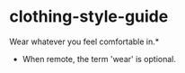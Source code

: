 # clothing-style-guide

Wear whatever you feel comfortable in.*


* When remote, the term 'wear' is optional.
